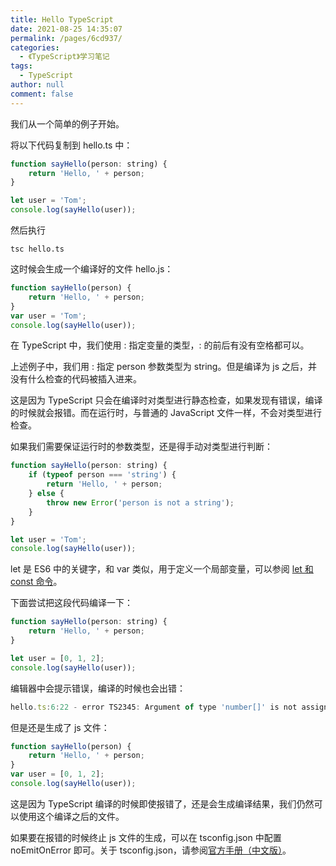 ```yaml
---
title: Hello TypeScript
date: 2021-08-25 14:35:07
permalink: /pages/6cd937/
categories:
  - 《TypeScript》学习笔记
tags:
  - TypeScript
author: null
comment: false
---
```


我们从一个简单的例子开始。

将以下代码复制到 hello.ts 中：

``` js
function sayHello(person: string) {
    return 'Hello, ' + person;
}

let user = 'Tom';
console.log(sayHello(user));
```
然后执行

``` 
tsc hello.ts
```


这时候会生成一个编译好的文件 hello.js：

```js
function sayHello(person) {
    return 'Hello, ' + person;
}
var user = 'Tom';
console.log(sayHello(user));
```
<!-- more -->


在 TypeScript 中，我们使用 : 指定变量的类型，: 的前后有没有空格都可以。

上述例子中，我们用 : 指定 person 参数类型为 string。但是编译为 js 之后，并没有什么检查的代码被插入进来。

这是因为 TypeScript 只会在编译时对类型进行静态检查，如果发现有错误，编译的时候就会报错。而在运行时，与普通的 JavaScript 文件一样，不会对类型进行检查。

如果我们需要保证运行时的参数类型，还是得手动对类型进行判断：


```js
function sayHello(person: string) {
    if (typeof person === 'string') {
        return 'Hello, ' + person;
    } else {
        throw new Error('person is not a string');
    }
}

let user = 'Tom';
console.log(sayHello(user));
```


let 是 ES6 中的关键字，和 var 类似，用于定义一个局部变量，可以参阅 [let 和 const 命令](https://es6.ruanyifeng.com/#docs/let)。

下面尝试把这段代码编译一下：

```js
function sayHello(person: string) {
    return 'Hello, ' + person;
}

let user = [0, 1, 2];
console.log(sayHello(user));
```
编辑器中会提示错误，编译的时候也会出错：

```js
hello.ts:6:22 - error TS2345: Argument of type 'number[]' is not assignable to parameter of type 'string'.
```

但是还是生成了 js 文件：

```js
function sayHello(person) {
    return 'Hello, ' + person;
}
var user = [0, 1, 2];
console.log(sayHello(user));
```
这是因为 TypeScript 编译的时候即使报错了，还是会生成编译结果，我们仍然可以使用这个编译之后的文件。

如果要在报错的时候终止 js 文件的生成，可以在 tsconfig.json 中配置 noEmitOnError 即可。关于 tsconfig.json，请参阅[官方手册（中文版）](https://zhongsp.gitbooks.io/typescript-handbook/content/doc/handbook/tsconfig.json.html)。
